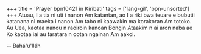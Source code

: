 +++
title = 'Prayer bpn10421 in Kiribati'
tags = ['lang-gil', 'bpn-unsorted']
+++
Atuau, I a tia ni uti i nanon Am katantan, ao I a riki bwa teuare e bubutii katanana ni maeka i nanon Am tabo ni kaawakin ma korakoran Am totoko.  Au Uea, kaotaa nanou n raoiroin kanoan Bongin Ataakim n ai aron naba ae Ko kaotaa iai au taratara n ootan ngainan Am aakoi.

-- Bahá'u'lláh

